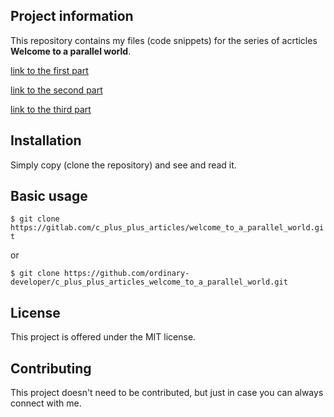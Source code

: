 Project information
-------------------

This repository contains my files (code snippets)
for the series of acrticles  **Welcome to a parallel world**. 

 
[link to the first
part](http://www.scrutator.me/post/2012/04/04/parallel-world-p1.aspx)

[link to the second
part](http://www.scrutator.me/post/2012/06/03/parallel-world-p2.aspx) 

[link to the third
part](http://www.scrutator.me/post/2012/08/28/parallel-world-p3.aspx)


Installation
------------

Simply copy (clone the repository) and see and read it.

 
Basic usage
-----------
 
`$ git clone
https://gitlab.com/c_plus_plus_articles/welcome_to_a_parallel_world.git`

or

`$ git clone
https://github.com/ordinary-developer/c_plus_plus_articles_welcome_to_a_parallel_world.git` 
 
License
-------

This project is offered under the MIT license.


Contributing
------------

This project doesn't need to be contributed,
but just in case you can always connect with me.
